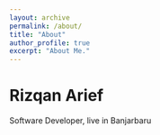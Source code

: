```yaml
---
layout: archive
permalink: /about/
title: "About"
author_profile: true
excerpt: "About Me."
---
```

# Rizqan Arief
Software Developer, live in Banjarbaru

